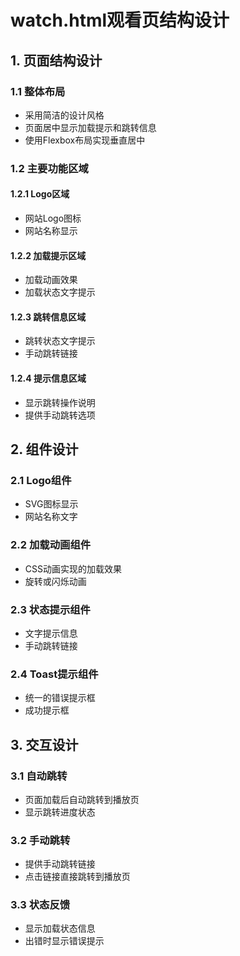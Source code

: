 # watch.html观看页结构设计

## 1. 页面结构设计

### 1.1 整体布局
- 采用简洁的设计风格
- 页面居中显示加载提示和跳转信息
- 使用Flexbox布局实现垂直居中

### 1.2 主要功能区域

#### 1.2.1 Logo区域
- 网站Logo图标
- 网站名称显示

#### 1.2.2 加载提示区域
- 加载动画效果
- 加载状态文字提示

#### 1.2.3 跳转信息区域
- 跳转状态文字提示
- 手动跳转链接

#### 1.2.4 提示信息区域
- 显示跳转操作说明
- 提供手动跳转选项

## 2. 组件设计

### 2.1 Logo组件
- SVG图标显示
- 网站名称文字

### 2.2 加载动画组件
- CSS动画实现的加载效果
- 旋转或闪烁动画

### 2.3 状态提示组件
- 文字提示信息
- 手动跳转链接

### 2.4 Toast提示组件
- 统一的错误提示框
- 成功提示框

## 3. 交互设计

### 3.1 自动跳转
- 页面加载后自动跳转到播放页
- 显示跳转进度状态

### 3.2 手动跳转
- 提供手动跳转链接
- 点击链接直接跳转到播放页

### 3.3 状态反馈
- 显示加载状态信息
- 出错时显示错误提示
